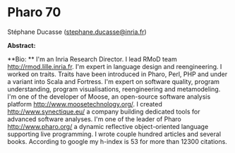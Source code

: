 # Pharo 70

Stéphane Ducasse (stephane.ducasse@inria.fr)

**Abstract:**


**Bio: **
I'm an Inria Research Director. I lead RMoD team http://rmod.lille.inria.fr. I'm  expert in language design and reengineering.  I worked on traits. Traits have been introduced in Pharo, Perl, PHP and  under a variant into Scala and Fortress.  I'm expert on software quality, program understanding, program visualisations, reengineering and metamodeling. I'm one of the developer of Moose, an open-source software analysis platform http://www.moosetechnology.org/.  I created http://www.synectique.eu/ a company building dedicated tools for advanced software analyses. I'm one of the leader of Pharo  http://www.pharo.org/ a dynamic reflective object-oriented language supporting live programming. I wrote couple hundred articles and several books.  According to google my h-index is 53 for more than 12300 citations. 
